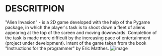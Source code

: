 # DESCRITPION
"Alien Invasion" - is a 2D game developed with the help of the Pygame package, in which the player's task is to shoot down a fleet of aliens appearing at the top of the screen and moving downwards. Completion of the task is made more difficult by the increasing pace of entertainment (project under development). Intent of the game taken from the book "Instructions for the programmer" by Eric Matthes.
![image](https://github.com/kamek777/Alien_invasion_the_game/assets/116445995/5b6a9342-4d59-4158-92f3-1b1dc2a1f088)
